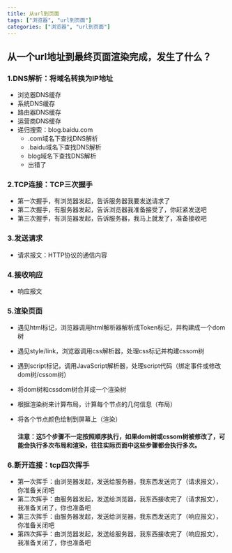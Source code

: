 ```yaml
---
title: 从url到页面
tags: ["浏览器", "url到页面"]
categories: ["浏览器", "url到页面"]
---
```


## 从一个url地址到最终页面渲染完成，发生了什么？

### 1.DNS解析：将域名转换为IP地址

- 浏览器DNS缓存
- 系统DNS缓存
- 路由器DNS缓存
- 运营商DNS缓存
- 递归搜索：blog.baidu.com
  - .com域名下查找DNS解析
  - .baidu域名下查找DNS解析
  - blog域名下查找DNS解析
  - 出错了

### 2.TCP连接：TCP三次握手

 - 第一次握手，有浏览器发起，告诉服务器我要发送请求了
 - 第二次握手，有服务器发起，告诉浏览器我准备接受了，你赶紧发送吧
 - 第三次握手，有浏览器发起，告诉服务器，我马上就发了，准备接收吧

### 3.发送请求

-  请求报文：HTTP协议的通信内容

### 4.接收响应

- 响应报文

### 5.渲染页面
 - 遇见html标记，浏览器调用html解析器解析成Token标记，并构建成一个dom树

 - 遇见style/link，浏览器调用css解析器，处理css标记并构建cssom树

 - 遇到script标记，调用JavaScript解析器，处理script代码（绑定事件或修改dom树/cssom树）

 - 将dom树和cssdom树合并成一个渲染树

 - 根据渲染树来计算布局，计算每个节点的几何信息（布局）

 - 将各个节点颜色绘制到屏幕上（渲染）

    #### 注意：这5个步骤不一定按照顺序执行，如果dom树或cssom树被修改了，可能会执行多次布局和渲染，往往实际页面中这些步骤都会执行多次。

### 6.断开连接：tcp四次挥手

- 第一次挥手：由浏览器发起，发送给服务器，我东西发送完了（请求报文），你准备关闭吧
- 第二次挥手：由服务器发起，发送给浏览器，我东西接收完了（请求报文），我准备关闭了，你也准备吧
- 第三次挥手：由服务器发起，发送给浏览器，我东西发送完了（响应报文），你准备关闭吧
- 第四次挥手：由浏览器发起，发送给服务器，我东西接收完了（响应报文），我准备关闭了，你也准备吧

<!--more-->